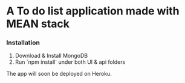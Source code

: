 # A To do list application made with MEAN stack

### Installation
<ol>

<li> Download & Install MongoDB </li>
<li> Run `npm install` under both UI & api folders </li>

</ol>

The app will soon be deployed on Heroku.
